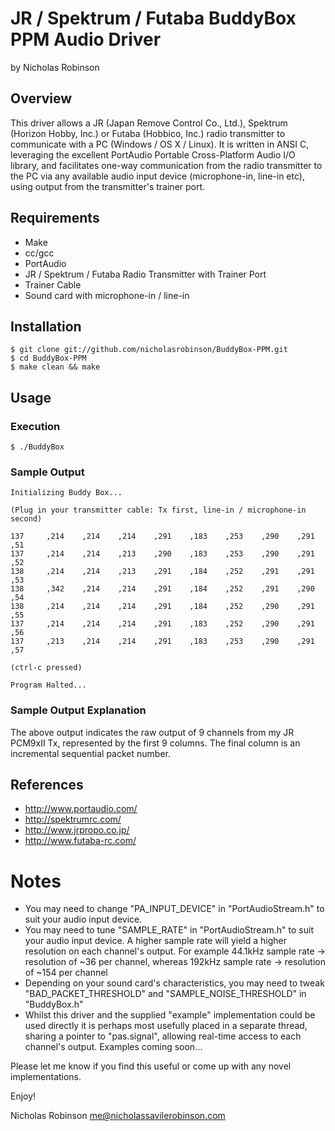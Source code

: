 # JR / Spektrum / Futaba BuddyBox PPM Audio Driver

by Nicholas Robinson

## Overview

This driver allows a JR (Japan Remove Control Co., Ltd.), Spektrum (Horizon Hobby, Inc.) or Futaba (Hobbico, Inc.) radio transmitter to communicate with a PC (Windows / OS X / Linux). It is written in ANSI C, leveraging the excellent PortAudio Portable Cross-Platform Audio I/O library, and facilitates one-way communication from the radio transmitter to the PC via any available audio input device (microphone-in, line-in etc), using output from the transmitter's trainer port.

## Requirements

* Make
* cc/gcc
* PortAudio
* JR / Spektrum / Futaba Radio Transmitter with Trainer Port
* Trainer Cable
* Sound card with microphone-in / line-in

## Installation

    $ git clone git://github.com/nicholasrobinson/BuddyBox-PPM.git
    $ cd BuddyBox-PPM
    $ make clean && make
    
## Usage

### Execution

    $ ./BuddyBox
    
### Sample Output

    Initializing Buddy Box...
    
    (Plug in your transmitter cable: Tx first, line-in / microphone-in second)
    
    137     ,214	,214	,214	,291	,183	,253	,290	,291	,51
    137     ,214	,214	,213	,290	,183	,253	,290	,291	,52
    138     ,214	,214	,213	,291	,184	,252	,291	,291	,53
    138     ,342	,214	,214	,291	,184	,252	,291	,290	,54
    138     ,214	,214	,214	,291	,184	,252	,290	,291	,55
    137     ,214	,214	,214	,291	,183	,252	,290	,291	,56
    137     ,213	,214	,214	,291	,183	,253	,290	,291	,57
    
    (ctrl-c pressed)
    
    Program Halted...
    
### Sample Output Explanation

The above output indicates the raw output of 9 channels from my JR PCM9xII Tx, represented by the first 9 columns. The final column is an incremental sequential packet number.

## References
    
* http://www.portaudio.com/
* http://spektrumrc.com/
* http://www.jrpropo.co.jp/
* http://www.futaba-rc.com/

# Notes

* You may need to change "PA_INPUT_DEVICE" in "PortAudioStream.h" to suit your audio input  device.
* You may need to tune "SAMPLE_RATE" in "PortAudioStream.h" to suit your audio input device. A higher sample rate will yield a higher resolution on each channel's output. For example 44.1kHz sample rate -> resolution of ~36 per channel, whereas 192kHz sample rate -> resolution of ~154 per channel
* Depending on your sound card's characteristics, you may need to tweak "BAD_PACKET_THRESHOLD" and "SAMPLE_NOISE_THRESHOLD" in "BuddyBox.h"
* Whilst this driver and the supplied "example" implementation could be used directly it is perhaps most usefully placed in a separate thread, sharing a pointer to "pas.signal", allowing real-time access to each channel's output. Examples coming soon...

Please let me know if you find this useful or come up with any novel implementations.

Enjoy!

Nicholas Robinson
me@nicholassavilerobinson.com
